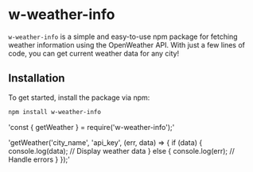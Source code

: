 # w-weather-info

`w-weather-info` is a simple and easy-to-use npm package for fetching weather information using the OpenWeather API. With just a few lines of code, you can get current weather data for any city!

## Installation

To get started, install the package via npm:

```bash
npm install w-weather-info
```

'const { getWeather } = require('w-weather-info');'


'getWeather('city_name', 'api_key', (err, data) => {
  if (data) {
    console.log(data);  // Display weather data
  } else {
    console.log(err);   // Handle errors
  }
});'

